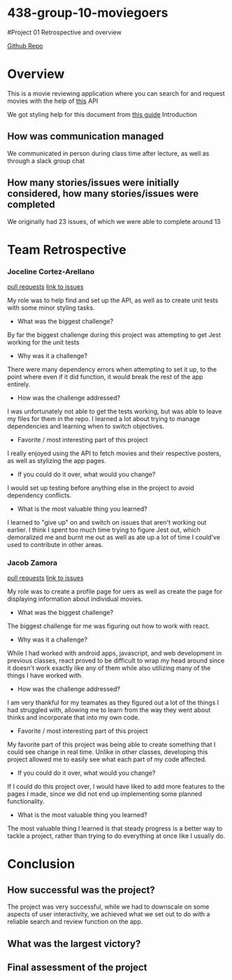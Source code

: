 # 438-group-10-moviegoers
#Project 01 Retrospective and overview


[Github Repo](https://github.com/jocy358/438-group-10-moviegoers) 
# Overview

This is a movie reviewing application where you can search for and request movies with the help of [this](/https://www.omdbapi.com/) API

We got styling help for this document from [this guide](/https://docs.github.com/en/get-started/writing-on-github/getting-started-with-writing-and-formatting-on-github/basic-writing-and-formatting-syntax) 
Introduction

## How was communication managed
We communicated in person during class time after lecture, as well as through a slack group chat
    
## How many stories/issues were initially considered, how many stories/issues were completed
We originally had 23 issues, of which we were able to complete around 13

# Team Retrospective

### Joceline Cortez-Arellano

[pull requests](https://github.com/jocy358/438-group-10-moviegoers/pulls?q=is%3Apr+is%3Aclosed+author%3Ajocy358)
[link to issues](https://github.com/jocy358/438-group-10-moviegoers/issues?q=is%3Aissue%20state%3Aclosed%20assignee%3Ajocy358)

My role was to help find and set up the API, as well as to create unit tests with some minor styling tasks.

- What was the biggest challenge?
  
By far the biggest challenge during this project was attempting to get Jest working for the unit tests
- Why was it a challenge?
  
There were many dependency errors when attempting to set it up, to the point where even if it did function, it would break the rest of the app entirely.
- How was the challenge addressed?
  
I was unfortunately not able to get the tests working, but was able to leave my files for them in the repo. I learned a lot about trying to manage dependencies and learning when to switch objectives.
- Favorite / most interesting part of this project
  
I really enjoyed using the API to fetch movies and their respective posters, as well as stylizing the app pages.
- If you could do it over, what would you change?

I would set up testing before anything else in the project to avoid dependency conflicts.
- What is the most valuable thing you learned?

I learned to "give up" on and switch on issues that aren't working out earlier. I think I spent too much time trying to figure Jest out, which demoralized me and burnt me out as well as ate up a lot of time I could've used to contribute in other areas.
    

### Jacob Zamora

[pull requests](https://github.com/jocy358/438-group-10-moviegoers/pulls?q=is%3Apr+author%3AJZmor+is%3Aclosed)
[link to issues](https://github.com/jocy358/438-group-10-moviegoers/issues?q=is%3Aissue%20state%3Aclosed%20assignee%3AJZmor)

My role was to create a profile page for uers as well as create the page for displaying information about individual movies.

- What was the biggest challenge?
  
The biggest challenge for me was figuring out how to work with react.
- Why was it a challenge?
  
While I had worked with android apps, javascript, and web development in previous classes, react proved to be difficult to wrap my head around since it doesn't work exactly like any of them while also utilizing many of the things I have worked with.
- How was the challenge addressed?
  
I am very thankful for my teamates as they figured out a lot of the things I had struggled with, allowing me to learn from the way they went about thinks and incorporate that into my own code.
- Favorite / most interesting part of this project
  
My favorite part of this project was being able to create something that I could see change in real time. Unlike in other classes, developing this project allowed me to easily see what each part of my code affected.
- If you could do it over, what would you change?

If I could do this project over, I would have liked to add more features to the pages I made, since we did not end up implementing some planned functionality.
- What is the most valuable thing you learned?

The most valuable thing I learned is that steady progress is a better way to tackle a project, rather than trying to do everything at once like I usually do.

# Conclusion

## How successful was the project?
The project was very successful, while we had to downscale on some aspects of user interactivity, we achieved what we set out to do with a reliable search and review function on the app.

## What was the largest victory?
    
## Final assessment of the project
